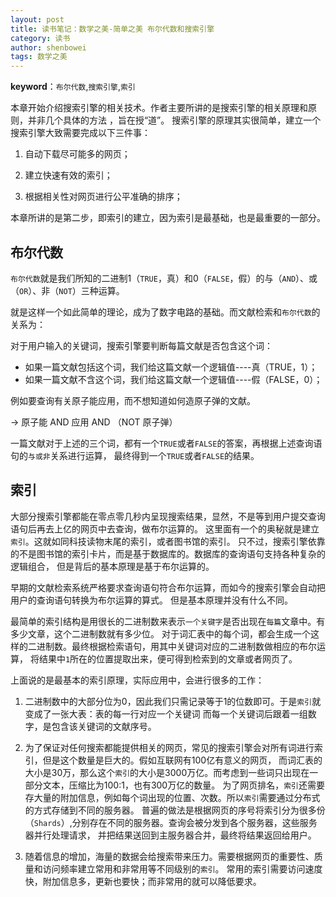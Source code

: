 ```yaml
---
layout: post
title: 读书笔记：数学之美-简单之美 布尔代数和搜索引擎
category: 读书
author: shenbowei
tags: 数学之美
---
```


**keyword**：`布尔代数`,`搜索引擎`,`索引`

本章开始介绍搜索引擎的相关技术。作者主要所讲的是搜索引擎的相关原理和原则，并非几个具体的方法 ，旨在授“道”。
搜索引擎的原理其实很简单，建立一个搜索引擎大致需要完成以下三件事：

1. 自动下载尽可能多的网页；

2. 建立快速有效的索引；

3. 根据相关性对网页进行公平准确的排序；

本章所讲的是第二步，即索引的建立，因为索引是最基础，也是最重要的一部分。

## 布尔代数

`布尔代数`就是我们所知的二进制1（`TRUE`，真）和0（`FALSE`，假）的与（`AND`）、或（`OR`）、非（`NOT`）三种运算。

就是这样一个如此简单的理论，成为了数字电路的基础。而文献检索和`布尔代数`的关系为：


对于用户输入的关键词，搜索引擎要判断每篇文献是否包含这个词：
	
- 如果一篇文献包括这个词，我们给这篇文献一个逻辑值----真（TRUE，1）；
- 如果一篇文献不含这个词，我们给这篇文献一个逻辑值----假（FALSE，0）；

例如要查询有关原子能应用，而不想知道如何造原子弹的文献。

-> 原子能 AND 应用 AND （NOT 原子弹）

一篇文献对于上述的三个词，都有一个`TRUE`或者`FALSE`的答案，再根据上述查询语句的`与或非`关系进行运算，
最终得到一个`TRUE`或者`FALSE`的结果。

## 索引

大部分搜索引擎都能在零点零几秒内呈现搜索结果，显然，不是等到用户提交查询语句后再去上亿的网页中去查询，做布尔运算的。
这里面有一个的奥秘就是建立`索引`。这就如同科技读物末尾的索引，或者图书馆的索引。
只不过，搜索引擎依靠的不是图书馆的索引卡片，而是基于数据库的。数据库的查询语句支持各种复杂的逻辑组合，
但是背后的基本原理是基于布尔运算的。

早期的文献检索系统严格要求查询语句符合布尔运算，而如今的搜索引擎会自动把用户的查询语句转换为布尔运算的算式。
但是基本原理并没有什么不同。

最简单的索引结构是用很长的二进制数来表示`一个关键字`是否出现在`每篇`文章中。有多少文章，这个二进制数就有多少位。
对于词汇表中的每个词，都会生成一个这样的二进制数。最终根据检索语句，用其中关键词对应的二进制数做相应的布尔运算，
将结果中`1`所在的位置提取出来，便可得到检索到的文章或者网页了。

上面说的是最基本的索引原理，实际应用中，会进行很多的工作：

1. 二进制数中的大部分位为0，因此我们只需记录等于1的位数即可。于是`索引`就变成了一张大表：表的每一行对应一个关键词
	而每一个关键词后跟着一组数字，是包含该关键词的文献序号。
	
2. 为了保证对任何搜索都能提供相关的网页，常见的搜索引擎会对所有词进行索引，但是这个数量是巨大的。假如互联网有100亿有意义的网页，
	而词汇表的大小是30万，那么这个`索引`的大小是3000万亿。而考虑到一些词只出现在一部分文本，压缩比为100:1，也有300万亿的数量。
	为了网页排名，`索引`还需要存大量的附加信息，例如每个词出现的位置、次数。所以`索引`需要通过分布式的方式存储到不同的服务器。
	普遍的做法是根据网页的序号将索引分为很多份（`Shards`）,分别存在不同的服务器。查询会被分发到各个服务器，这些服务器并行处理请求，
	并把结果送回到主服务器合并，最终将结果返回给用户。
	
3. 随着信息的增加，海量的数据会给搜索带来压力。需要根据网页的重要性、质量和访问频率建立常用和非常用等不同级别的`索引`。
	常用的索引需要访问速度快，附加信息多，更新也要快；而非常用的就可以降低要求。